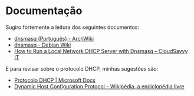 # Documentação

Sugiro fortemente a leitura dos seguintes documentos:

- [dnsmasq (Português) - ArchWiki](https://wiki.archlinux.org/title/Dnsmasq_(Portugu%C3%AAs))
- [dnsmasq - Debian Wiki](https://wiki.debian.org/dnsmasq)
- [How to Run a Local Network DHCP Server with Dnsmasq – CloudSavvy IT](https://www.cloudsavvyit.com/14924/how-to-run-a-local-network-dhcp-server-with-dnsmasq/)

E para revisar sobre o protocolo DHCP, minhas sugestões são:

- [Protocolo DHCP | Microsoft Docs](https://docs.microsoft.com/pt-br/windows-server/networking/technologies/dhcp/dhcp-top)
- [Dynamic Host Configuration Protocol – Wikipédia, a enciclopédia livre](https://pt.wikipedia.org/wiki/Dynamic_Host_Configuration_Protocol)

